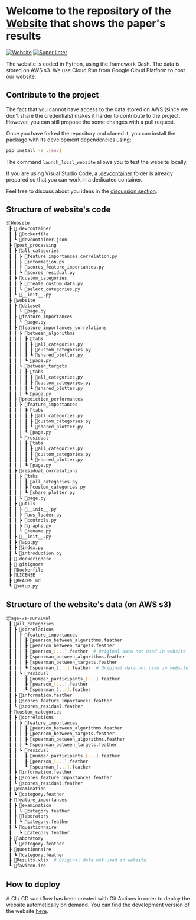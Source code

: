 # Welcome to the repository of the [Website](https://prod---website-vbip4gqz2q-uc.a.run.app) that shows the paper's results

[![Website](https://img.shields.io/website?up_color=green&url=https%3A%2F%2Fprod---website-vbip4gqz2q-uc.a.run.app%2F)](https://prod---website-vbip4gqz2q-uc.a.run.app/)
[![Super linter](https://github.com/HMS-Internship/Website/actions/workflows/linter.yml/badge.svg)](https://github.com/HMS-Internship/Website/actions/workflows/linter.yml)

The website is coded in Python, using the framework Dash. The data is stored on AWS s3. We use Cloud Run from Google Cloud Platform to host our website.

## Contribute to the project

The fact that you cannot have access to the data stored on AWS (since we don't share the credentials) makes it harder to contribute to the project. However, you can still propose the some changes with a pull request.

Once you have forked the repository and cloned it, you can install the package with its development dependencies using:
```bash
pip install -e .[env]
```

The command `launch_local_website` allows you to test the website locally.

If you are using Visual Studio Code, a [.devcontainer](/.devcontainer) folder is already prepared so that you can work in a dedicated container.

Feel free to discuss about you ideas in the [discussion section](https://github.com/HMS-Internship/Website/discussions).

## Structure of website's code
```bash
📦Website
 ┣ 📂.devcontainer
 ┃ ┣ 📜Dockerfile
 ┃ ┗ 📜devcontainer.json
 ┣ 📂post_processing
 ┃ ┣ 📂all_categories
 ┃ ┃ ┣ 📜feature_importances_correlation.py
 ┃ ┃ ┣ 📜information.py
 ┃ ┃ ┣ 📜scores_feature_importances.py
 ┃ ┃ ┗ 📜scores_residual.py
 ┃ ┣ 📂custom_categories
 ┃ ┃ ┣ 📜create_custom_data.py
 ┃ ┃ ┗ 📜select_categories.py
 ┃ ┗ 📜__init__.py
 ┣ 📂website
 ┃ ┣ 📂dataset
 ┃ ┃ ┗ 📜page.py
 ┃ ┣ 📂feature_importances
 ┃ ┃ ┗ 📜page.py
 ┃ ┣ 📂feature_importances_correlations
 ┃ ┃ ┣ 📂between_algorithms
 ┃ ┃ ┃ ┣ 📂tabs
 ┃ ┃ ┃ ┃ ┣ 📜all_categories.py
 ┃ ┃ ┃ ┃ ┣ 📜custom_categories.py
 ┃ ┃ ┃ ┃ ┗ 📜shared_plotter.py
 ┃ ┃ ┃ ┗ 📜page.py
 ┃ ┃ ┗ 📂between_targets
 ┃ ┃ ┃ ┣ 📂tabs
 ┃ ┃ ┃ ┃ ┣ 📜all_categories.py
 ┃ ┃ ┃ ┃ ┣ 📜custom_categories.py
 ┃ ┃ ┃ ┃ ┗ 📜shared_plotter.py
 ┃ ┃ ┃ ┗ 📜page.py
 ┃ ┣ 📂prediction_performances
 ┃ ┃ ┣ 📂feature_importances
 ┃ ┃ ┃ ┣ 📂tabs
 ┃ ┃ ┃ ┃ ┣ 📜all_categories.py
 ┃ ┃ ┃ ┃ ┣ 📜custom_categories.py
 ┃ ┃ ┃ ┃ ┗ 📜shared_plotter.py
 ┃ ┃ ┃ ┗ 📜page.py
 ┃ ┃ ┗ 📂residual
 ┃ ┃ ┃ ┣ 📂tabs
 ┃ ┃ ┃ ┃ ┣ 📜all_categories.py
 ┃ ┃ ┃ ┃ ┣ 📜custom_categories.py
 ┃ ┃ ┃ ┃ ┗ 📜shared_plotter.py
 ┃ ┃ ┃ ┗ 📜page.py
 ┃ ┣ 📂residual_correlations
 ┃ ┃ ┣ 📂tabs
 ┃ ┃ ┃ ┣ 📜all_categories.py
 ┃ ┃ ┃ ┣ 📜custom_categories.py
 ┃ ┃ ┃ ┗ 📜share_plotter.py
 ┃ ┃ ┗ 📜page.py
 ┃ ┣ 📂utils
 ┃ ┃ ┣ 📜__init__.py
 ┃ ┃ ┣ 📜aws_loader.py
 ┃ ┃ ┣ 📜controls.py
 ┃ ┃ ┣ 📜graphs.py
 ┃ ┃ ┗ 📜rename.py
 ┃ ┣ 📜__init__.py
 ┃ ┣ 📜app.py
 ┃ ┣ 📜index.py
 ┃ ┗ 📜introduction.py
 ┣ 📜.dockerignore
 ┣ 📜.gitignore
 ┣ 📜Dockerfile
 ┣ 📜LICENSE
 ┣ 📜README.md
 ┗ 📜setup.py
```

## Structure of the website's data (on AWS s3)
```Bash
📦age-vs-survival
 ┣ 📂all_categories
 ┃ ┣ 📂correlations
 ┃ ┃ ┣ 📂feature_importances
 ┃ ┃ ┃ ┣ 📜pearson_between_algorithms.feather
 ┃ ┃ ┃ ┣ 📜pearson_between_targets.feather
 ┃ ┃ ┃ ┣ 📜pearson_[...].feather  # Original data not used in website
 ┃ ┃ ┃ ┣ 📜spearman_between_algorithms.feather
 ┃ ┃ ┃ ┣ 📜spearman_between_targets.feather
 ┃ ┃ ┃ ┗ 📜spearman_[...].feather  # Original data not used in website  # Original data not used in website
 ┃ ┃ ┗ 📂residual
 ┃ ┃   ┣ 📜number_participants_[...].feather
 ┃ ┃   ┣ 📜pearson_[...].feather
 ┃ ┃   ┗ 📜spearman_[...].feather
 ┃ ┣ 📜information.feather
 ┃ ┣ 📜scores_feature_importances.feather
 ┃ ┗ 📜scores_residual.feather
 ┣ 📂custom_categories
 ┃ ┣ 📂correlations
 ┃ ┃ ┣ 📂feature_importances
 ┃ ┃ ┃ ┣ 📜pearson_between_algorithms.feather
 ┃ ┃ ┃ ┣ 📜pearson_between_targets.feather
 ┃ ┃ ┃ ┣ 📜spearman_between_algorithms.feather
 ┃ ┃ ┃ ┗ 📜spearman_between_targets.feather
 ┃ ┃ ┗ 📂residual
 ┃ ┃   ┣ 📜number_participants_[...].feather
 ┃ ┃   ┣ 📜pearson_[...].feather
 ┃ ┃   ┗ 📜spearman_[...].feather
 ┃ ┣ 📜information.feather
 ┃ ┣ 📜scores_feature_importances.feather
 ┃ ┗ 📜scores_residual.feather
 ┣ 📂examination
 ┃ ┗ 📜category.feather
 ┣ 📂feature_importances
 ┃ ┣ 📂examination
 ┃ ┃ ┗ 📜category.feather
 ┃ ┣ 📂laboratory
 ┃ ┃ ┗ 📜category.feather
 ┃ ┗ 📂questionnaire
 ┃   ┗ 📜category.feather
 ┣ 📂laboratory
 ┃ ┗ 📜category.feather
 ┣ 📂questionnaire
 ┃ ┗ 📜category.feather
 ┣ 📜Results.xlsx  # Original data not used in website
 ┗ 📜favicon.ico
```

## How to deploy

A CI / CD workflow has been created with Git Actions in order to deploy the website automatically on demand. You can find the development version of the website [here](https://dev---website-vbip4gqz2q-uc.a.run.app/).